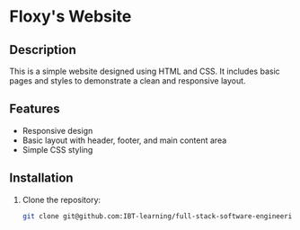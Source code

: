 # Floxy's Website

## Description
This is a simple website designed using HTML and CSS. It includes basic pages and styles to demonstrate a clean and responsive layout.

## Features
- Responsive design
- Basic layout with header, footer, and main content area
- Simple CSS styling

## Installation
1. Clone the repository:
   ```bash
   git clone git@github.com:IBT-learning/full-stack-software-engineering-2024.git 

